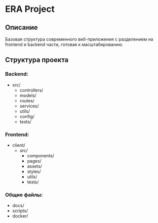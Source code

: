 # ERA Project

## Описание
Базовая структура современного веб-приложения с разделением на frontend и backend части, готовая к масштабированию.

## Структура проекта

### Backend:
- src/
  - controllers/
  - models/
  - routes/
  - services/
  - utils/
  - config/
  - tests/

### Frontend:
- client/
  - src/
    - components/
    - pages/
    - assets/
    - styles/
    - utils/
    - tests/

### Общие файлы:
- docs/
- scripts/
- docker/
